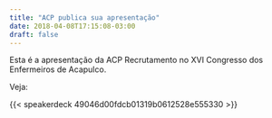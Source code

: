 ```yaml
---
title: "ACP publica sua apresentação"
date: 2018-04-08T17:15:08-03:00
draft: false
---
```


Esta é a apresentação da ACP Recrutamento no XVI Congresso dos Enfermeiros de Acapulco.

Veja:

{{< speakerdeck 49046d00fdcb01319b0612528e555330 >}}
